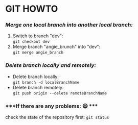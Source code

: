 # **GIT HOWTO**

### ***Merge one local branch into another local branch:***

1. Switch to branch "dev":<br>
   `git checkout dev`
2. Merge branch "angie_brunch" into "dev":<br>
   `git merge angie_branch`

### ***Delete branch locally and remotely:***
- Delete branch locally:<br>
`git branch -d localBranchName`
- Delete branch remotely:<br>
`git push origin --delete remoteBranchName`
### ***If there are any problems: 😄 ***
check the state of the repository first: `git status`
